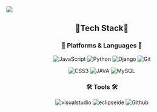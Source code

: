<img src="https://capsule-render.vercel.app/api?type=waving&color=FFD159&height=200&section=header&text=JooYeong_Github!&fontSize=70" />
<h2 align="center">📖Tech Stack📖</h2>
<h3 align="center">🎇 Platforms & Languages 🎇</h3>
<p align="center">
  <img alt="JavaScript" src ="https://img.shields.io/badge/JavaScript-F7DF1E.svg?&style=for-the-badge&logo=JavaScript&logoColor=white"/>
  <img alt="Python" src ="https://img.shields.io/badge/Python-3776AB.svg?&style=for-the-badge&logo=Python&logoColor=white"/>
  <img alt="Django" src ="https://img.shields.io/badge/Django-092E20.svg?&style=for-the-badge&logo=Django&logoColor=white"/>
  <img alt="Git" src ="https://img.shields.io/badge/Git-F05032.svg?&style=for-the-badge&logo=Git&logoColor=white"/>
  
  
</p>

<p align="center">
  <img alt="CSS3" src ="https://img.shields.io/badge/CSS3-1572B6.svg?&style=for-the-badge&logo=CSS3&logoColor=white"/>
  <img alt="JAVA" src ="https://img.shields.io/badge/JAVA-DD3A0A.svg?&style=for-the-badge&logo=JAVA&logoColor=white"/>
  <img alt="MySQL" src ="https://img.shields.io/badge/MySQL-4479A1.svg?&style=for-the-badge&logo=MySQL&logoColor=white"/>
</p>

<h3 align="center">🛠 Tools 🛠</h3>

<p align="center">
  
  <img alt="visualstudio" src ="https://img.shields.io/badge/visualstudio-007ACC.svg?&style=for-the-badge&logo=visualstudio&logoColor=white"/>
  <img alt="eclipseide" src ="https://img.shields.io/badge/eclipseide-2C2255.svg?&style=for-the-badge&logo=eclipseide&logoColor=white"/>
  
  <img alt="Github" src ="https://img.shields.io/badge/Github-181717.svg?&style=for-the-badge&logo=Github&logoColor=white"/>
</p>
